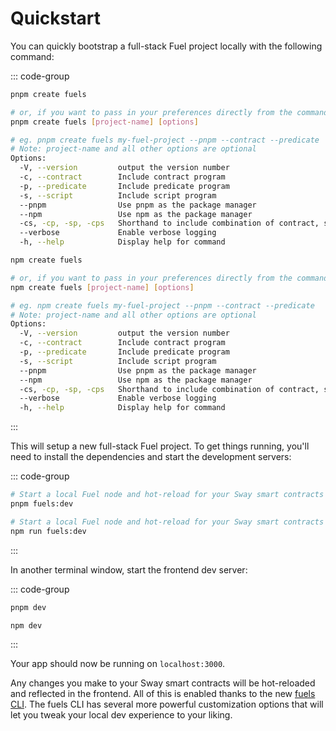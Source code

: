 # Quickstart

You can quickly bootstrap a full-stack Fuel project locally with the following command:

::: code-group

```sh [pnpm]
pnpm create fuels

# or, if you want to pass in your preferences directly from the command line:
pnpm create fuels [project-name] [options]

# eg. pnpm create fuels my-fuel-project --pnpm --contract --predicate
# Note: project-name and all other options are optional
Options:
  -V, --version         output the version number
  -c, --contract        Include contract program
  -p, --predicate       Include predicate program
  -s, --script          Include script program
  --pnpm                Use pnpm as the package manager
  --npm                 Use npm as the package manager
  -cs, -cp, -sp, -cps   Shorthand to include combination of contract, script and predicate programs
  --verbose             Enable verbose logging
  -h, --help            Display help for command
```

```sh [npm]
npm create fuels

# or, if you want to pass in your preferences directly from the command line:
npm create fuels [project-name] [options]

# eg. npm create fuels my-fuel-project --pnpm --contract --predicate
# Note: project-name and all other options are optional
Options:
  -V, --version         output the version number
  -c, --contract        Include contract program
  -p, --predicate       Include predicate program
  -s, --script          Include script program
  --pnpm                Use pnpm as the package manager
  --npm                 Use npm as the package manager
  -cs, -cp, -sp, -cps   Shorthand to include combination of contract, script and predicate programs
  --verbose             Enable verbose logging
  -h, --help            Display help for command
```

:::

This will setup a new full-stack Fuel project. To get things running, you'll need to install the dependencies and start the development servers:

::: code-group

```sh [pnpm]
# Start a local Fuel node and hot-reload for your Sway smart contracts
pnpm fuels:dev
```

```sh [npm]
# Start a local Fuel node and hot-reload for your Sway smart contracts
npm run fuels:dev
```

:::

In another terminal window, start the frontend dev server:

::: code-group

```sh [pnpm]
pnpm dev
```

```sh [npm]
npm dev
```

:::

Your app should now be running on `localhost:3000`.

Any changes you make to your Sway smart contracts will be hot-reloaded and reflected in the frontend. All of this is enabled thanks to the new [fuels CLI](../fuels/index.md). The fuels CLI has several more powerful customization options that will let you tweak your local dev experience to your liking.
